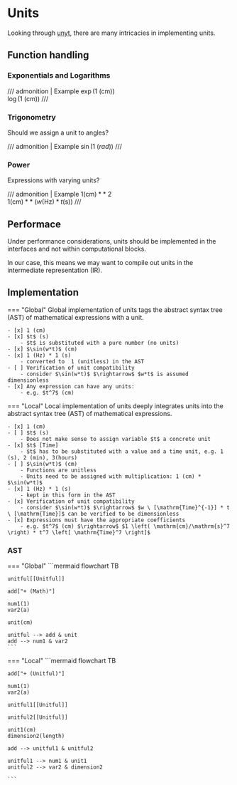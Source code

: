 # Units

Looking through [unyt](https://unyt.readthedocs.io/en/stable/usage.html), there are many intricacies in implementing units.

## Function handling

### Exponentials and Logarithms

/// admonition | Example
$\exp(1 \ \mathrm{(cm)})$ <br/>
$\log (1 \ \mathrm{(cm)})$
///


### Trigonometry

Should we assign a unit to angles?

/// admonition | Example
$\sin(1 \  (rad))$
///

### Power
Expressions with varying units?

/// admonition | Example
$1 (\mathrm{cm}) ** \ 2$ <br/>
$1 (\mathrm{cm}) ** \ ({w (\mathrm{Hz}) * t (\mathrm{s})})$
///

## Performace

Under performance considerations, units should be implemented in the interfaces and not within computational blocks.

In our case, this means we may want to compile out units in the intermediate representation (IR).


## Implementation

=== "Global"
    Global implementation of units tags the abstract syntax tree (AST) of mathematical expressions with a unit.

    - [x] 1 (cm)
    - [x] $t$ (s)
        - $t$ is substituted with a pure number (no units)
    - [x] $\sin(w*t)$ (cm)
    - [x] 1 (Hz) * 1 (s)
        - converted to  1 (unitless) in the AST
    - [ ] Verification of unit compatibility
        - consider $\sin(w*t)$ $\rightarrow$ $w*t$ is assumed dimensionless
    - [x] Any expression can have any units:
        - e.g. $t^7$ (cm)

=== "Local"
    Local implementation of units deeply integrates units into the abstract syntax tree (AST) of mathematical expressions.

    - [x] 1 (cm)
    - [ ] $t$ (s)
        - Does not make sense to assign variable $t$ a concrete unit
    - [x] $t$ [Time]
        - $t$ has to be substituted with a value and a time unit, e.g. 1 (s), 2 (min), 3(hours)
    - [ ] $\sin(w*t)$ (cm)
        - Functions are unitless
        - Units need to be assigned with multiplication: 1 (cm) * $\sin(w*t)$ 
    - [x] 1 (Hz) * 1 (s)
        - kept in this form in the AST
    - [x] Verification of unit compatibility
        - consider $\sin(w*t)$ $\rightarrow$ $w \ [\mathrm{Time}^{-1}] * t \ [\mathrm{Time}]$ can be verified to be dimensionless
    - [x] Expressions must have the appropriate coefficients
        - e.g. $t^7$ (cm) $\rightarrow$ $1 \left( \mathrm{cm}/\mathrm{s}^7 \right) * t^7 \left[ \mathrm{Time}^7 \right]$

### AST
=== "Global"
    ```mermaid
    flowchart TB

    unitful[[Unitful]]

    add["+ (Math)"]

    num1(1)
    var2(a)

    unit(cm)

    unitful --> add & unit
    add --> num1 & var2
    ```
=== "Local"
    ```mermaid
    flowchart TB

    add["+ (Unitful)"]

    num1(1)
    var2(a)

    unitful1[[Unitful]]

    unitful2[[Unitful]]

    unit1(cm)
    dimension2(length)

    add --> unitful1 & unitful2

    unitful1 --> num1 & unit1
    unitful2 --> var2 & dimension2

    ```